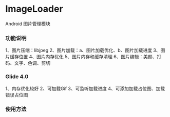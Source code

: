 # ImageLoader
Android 图片管理模块

### 功能说明
1、图片压缩：libjpeg
2、图片加载：a、图片加载优化、b、图片加载进度
3、图片缓存位置
4、图片内存优化
5、图片内存和缓存清理
6、图片编辑：美颜、打码、文字、色调、剪切

### Glide 4.0
1、内存优化较好
2、可加载Gif
3、可监听加载进度
4、可添加加载占位图、加载错误占位图

### 使用方法
